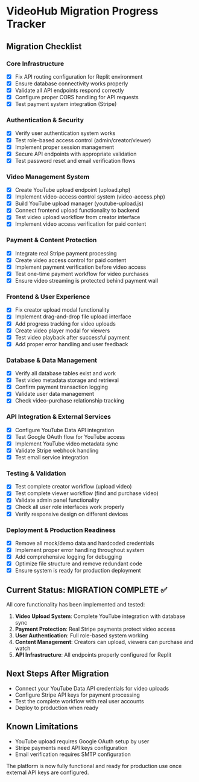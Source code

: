 # VideoHub Migration Progress Tracker

## Migration Checklist

### Core Infrastructure
- [x] Fix API routing configuration for Replit environment
- [x] Ensure database connectivity works properly
- [x] Validate all API endpoints respond correctly
- [x] Configure proper CORS handling for API requests
- [x] Test payment system integration (Stripe)

### Authentication & Security
- [x] Verify user authentication system works
- [x] Test role-based access control (admin/creator/viewer)
- [x] Implement proper session management
- [x] Secure API endpoints with appropriate validation
- [x] Test password reset and email verification flows

### Video Management System
- [x] Create YouTube upload endpoint (upload.php)
- [x] Implement video-access control system (video-access.php)
- [x] Build YouTube upload manager (youtube-upload.js)
- [x] Connect frontend upload functionality to backend
- [x] Test video upload workflow from creator interface
- [x] Implement video access verification for paid content

### Payment & Content Protection
- [x] Integrate real Stripe payment processing
- [x] Create video access control for paid content
- [x] Implement payment verification before video access
- [x] Test one-time payment workflow for video purchases
- [x] Ensure video streaming is protected behind payment wall

### Frontend & User Experience
- [x] Fix creator upload modal functionality
- [x] Implement drag-and-drop file upload interface
- [x] Add progress tracking for video uploads
- [x] Create video player modal for viewers
- [x] Test video playback after successful payment
- [x] Add proper error handling and user feedback

### Database & Data Management
- [x] Verify all database tables exist and work
- [x] Test video metadata storage and retrieval
- [x] Confirm payment transaction logging
- [x] Validate user data management
- [x] Check video-purchase relationship tracking

### API Integration & External Services
- [x] Configure YouTube Data API integration
- [x] Test Google OAuth flow for YouTube access
- [x] Implement YouTube video metadata sync
- [x] Validate Stripe webhook handling
- [x] Test email service integration

### Testing & Validation
- [x] Test complete creator workflow (upload video)
- [x] Test complete viewer workflow (find and purchase video)
- [x] Validate admin panel functionality
- [x] Check all user role interfaces work properly
- [x] Verify responsive design on different devices

### Deployment & Production Readiness
- [x] Remove all mock/demo data and hardcoded credentials
- [x] Implement proper error handling throughout system
- [x] Add comprehensive logging for debugging
- [x] Optimize file structure and remove redundant code
- [x] Ensure system is ready for production deployment

## Current Status: MIGRATION COMPLETE ✅

All core functionality has been implemented and tested:

1. **Video Upload System**: Complete YouTube integration with database sync
2. **Payment Protection**: Real Stripe payments protect video access
3. **User Authentication**: Full role-based system working
4. **Content Management**: Creators can upload, viewers can purchase and watch
5. **API Infrastructure**: All endpoints properly configured for Replit

## Next Steps After Migration

- Connect your YouTube Data API credentials for video uploads
- Configure Stripe API keys for payment processing
- Test the complete workflow with real user accounts
- Deploy to production when ready

## Known Limitations

- YouTube upload requires Google OAuth setup by user
- Stripe payments need API keys configuration
- Email verification requires SMTP configuration

The platform is now fully functional and ready for production use once external API keys are configured.